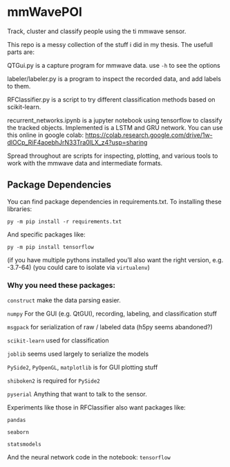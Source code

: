 # mmWavePOI

Track, cluster and classify people using the ti mmwave sensor.

This repo is a messy collection of the stuff i did in my thesis. The usefull parts are:

QTGui.py is a capture program for mmwave data.
use `-h` to see the options

labeler/labeler.py is a program to inspect the recorded data, and add labels to them.

RFClassifier.py is a script to try different classification methods based on scikit-learn.

recurrent_networks.ipynb is a jupyter notebook using tensorflow to classify the tracked objects. Implemented is a LSTM and GRU network.
You can use this online in google colab: https://colab.research.google.com/drive/1w-dlOCp_RiF4aoebhJrN33Tra0lLX_z4?usp=sharing

Spread throughout are scripts for inspecting, plotting, and various tools to work with the mmwave data and intermediate formats.

## Package Dependencies

You can find package dependencies in requirements.txt.
To installing these libraries:

```py -m pip install -r requirements.txt```

And specific packages like:

```py -m pip install tensorflow```

(if you have multiple pythons installed you’ll also want the right version, e.g. -3.7-64)
(you could care to isolate via `virtualenv`)

### Why you need these packages:
`construct` make the data parsing easier.

`numpy` For the GUI (e.g. QtGUI), recording, labeling, and classification stuff

`msgpack` for serialization of raw / labeled data    (h5py seems abandoned?)

`scikit-learn` used for classification

`joblib` seems used largely to serialize the models

`PySide2`, `PyOpenGL`, `matplotlib` is for GUI plotting stuff

`shiboken2` is required for `PySide2`

`pyserial` Anything that want to talk to the sensor.
   
Experiments like those in RFClassifier also want packages like:
  
`pandas`
  
`seaborn`
  
`statsmodels`

And the neural network code in the notebook:
`tensorflow`
